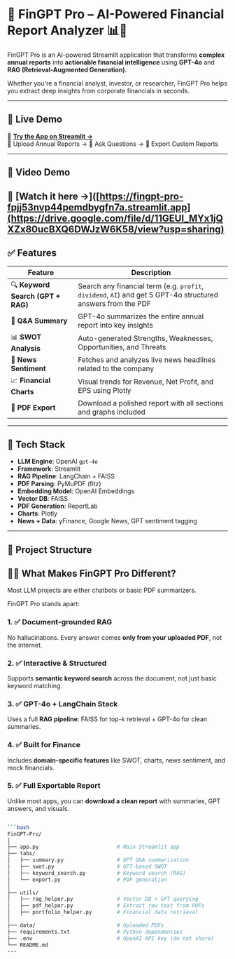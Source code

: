 # 💼 FinGPT Pro – AI-Powered Financial Report Analyzer 📊🧠

FinGPT Pro is an AI-powered Streamlit application that transforms **complex annual reports** into **actionable financial intelligence** using **GPT-4o** and **RAG (Retrieval-Augmented Generation)**.

Whether you're a financial analyst, investor, or researcher, FinGPT Pro helps you extract deep insights from corporate financials in seconds.

---

## 🚀 Live Demo

🔗 **[Try the App on Streamlit →](https://fingpt-pro-fpjj53nvp44pemdbygfn7a.streamlit.app/)**  
📂 Upload Annual Reports → 💬 Ask Questions → 📄 Export Custom Reports

---

## 🎥 Video Demo

🔗 **[Watch it here →]([https://fingpt-pro-fpjj53nvp44pemdbygfn7a.streamlit.app](https://drive.google.com/file/d/11GEUI_MYx1jQXZx80ucBXQ6DWJzW6K58/view?usp=sharing)** 
---

## ✅ Features

| Feature                         | Description |
|---------------------------------|-------------|
| 🔍 **Keyword Search (GPT + RAG)** | Search any financial term (e.g. `profit`, `dividend`, `AI`) and get 5 GPT-4o structured answers from the PDF |
| 🧠 **Q&A Summary**               | GPT-4o summarizes the entire annual report into key insights |
| 📊 **SWOT Analysis**             | Auto-generated Strengths, Weaknesses, Opportunities, and Threats |
| 📰 **News Sentiment**            | Fetches and analyzes live news headlines related to the company |
| 📈 **Financial Charts**          | Visual trends for Revenue, Net Profit, and EPS using Plotly |
| 📄 **PDF Export**                | Download a polished report with all sections and graphs included |

---

## 🧠 Tech Stack

- **LLM Engine**: OpenAI `gpt-4o`
- **Framework**: Streamlit
- **RAG Pipeline**: LangChain + FAISS
- **PDF Parsing**: PyMuPDF (fitz)
- **Embedding Model**: OpenAI Embeddings
- **Vector DB**: FAISS
- **PDF Generation**: ReportLab
- **Charts**: Plotly
- **News + Data**: yFinance, Google News, GPT sentiment tagging

---

## 📂 Project Structure

## 🧠💡 What Makes FinGPT Pro Different?

Most LLM projects are either chatbots or basic PDF summarizers.

FinGPT Pro stands apart:

### 1. ✅ Document-grounded RAG  
No hallucinations. Every answer comes **only from your uploaded PDF**, not the internet.

### 2. ✅ Interactive & Structured  
Supports **semantic keyword search** across the document, not just basic keyword matching.

### 3. ✅ GPT-4o + LangChain Stack  
Uses a full **RAG pipeline**: FAISS for top-k retrieval + GPT-4o for clean summaries.

### 4. ✅ Built for Finance  
Includes **domain-specific features** like SWOT, charts, news sentiment, and mock financials.

### 5. ✅ Full Exportable Report  
Unlike most apps, you can **download a clean report** with summaries, GPT answers, and visuals.

```bash

```bash
FinGPT-Pro/
│
├── app.py                         # Main Streamlit app
├── tabs/
│   ├── summary.py                 # GPT Q&A summarization
│   ├── swot.py                    # GPT-based SWOT
│   ├── keyword_search.py          # Keyword search (RAG)
│   └── export.py                  # PDF generation
│
├── utils/
│   ├── rag_helper.py              # Vector DB + GPT querying
│   ├── pdf_helper.py              # Extract raw text from PDFs
│   ├── portfolio_helper.py        # Financial data retrieval
│
├── data/                          # Uploaded PDFs
├── requirements.txt               # Python dependencies
├── .env                           # OpenAI API key (do not share)
└── README.md
---
